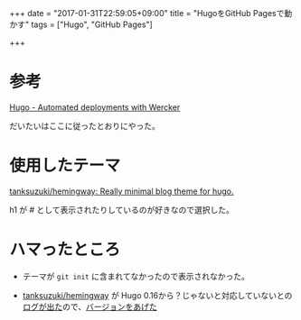 +++
date = "2017-01-31T22:59:05+09:00"
title = "HugoをGitHub Pagesで動かす"
tags = ["Hugo", "GitHub Pages"]

+++

# 参考

[Hugo - Automated deployments with Wercker](https://gohugo.io/tutorials/automated-deployments/)

だいたいはここに従ったとおりにやった。

# 使用したテーマ

[tanksuzuki/hemingway: Really minimal blog theme for hugo.](https://github.com/tanksuzuki/hemingway)

h1 が \# として表示されたりしているのが好きなので選択した。

# ハマったところ

- テーマが `git init` に含まれてなかったので表示されなかった。

- [tanksuzuki/hemingway](https://github.com/tanksuzuki/hemingway) が Hugo 0.16から？じゃないと対応していないとの[ログが出た](https://app.wercker.com/kimihito/til/runs/build/5891d4f1371df80100b47052?step=5891d4f6e3159e00010dd552)ので、[バージョンをあげた](https://github.com/kimihito/til/commit/f062c5bbdf57c1043fecbc3516b9869e5f252f27)
